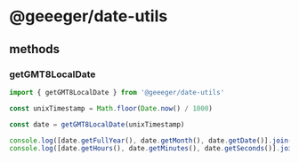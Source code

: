 # @geeeger/date-utils

## methods

### getGMT8LocalDate

```javascript
import { getGMT8LocalDate } from '@geeeger/date-utils'

const unixTimestamp = Math.floor(Date.now() / 1000)

const date = getGMT8LocalDate(unixTimestamp)

console.log([date.getFullYear(), date.getMonth(), date.getDate()].join('.'))
console.log([date.getHours(), date.getMinutes(), date.getSeconds()].join(':'))
```

